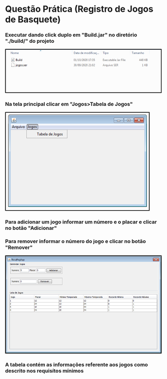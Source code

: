 # Questão Prática (Registro de Jogos de Basquete)

<h3>Executar dando click duplo em "Build.jar" no diretório "./build/" do projeto</h3>

<div><img src="./Imagens/Arquivo.png" style="border:2px solid black"></div>


<h3>Na tela principal clicar em "Jogos>Tabela de Jogos"</h3>


<div><img src="./Imagens/Tela Principal.png" style="border:2px solid black"></div>

<h3>Para adicionar um jogo informar um número e o placar e clicar no botão "Adicionar"</h3>
<h3>Para remover informar o número do jogo e clicar no botão "Remover"</h3>

<div><img src="./Imagens/Tela Jogos.png" style="border:2px solid black"></div>

<h3>A tabela contém as informações referente aos jogos como descrito nos requisítos mínimos</h3>